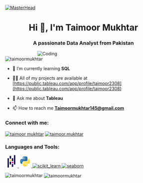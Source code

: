 [![MasterHead](https://cdn.dribbble.com/users/1523313/screenshots/13671653/media/7c52f9d4b1117aa12f3bf9f9c3b9e1aa.gif)](https://taimoormukhtar.io)
<h1 align="center">Hi 👋, I'm Taimoor Mukhtar</h1>
<h3 align="center">A passionate Data Analyst from Pakistan</h3>
<img align="right" alt="Coding" width="400" src="https://miro.medium.com/v2/resize:fit:720/format:webp/0*mHjR4sTDIPGKnoOy.gif">

<p align="left"> <img src="https://komarev.com/ghpvc/?username=taimoormukhtar&label=Profile%20views&color=0e75b6&style=flat" alt="taimoormukhtar" /> </p>

- 🌱 I’m currently learning **SQL**

- 👨‍💻 All of my projects are available at [https://public.tableau.com/app/profile/taimoor2308](https://public.tableau.com/app/profile/taimoor2308)

- 💬 Ask me about **Tableau**

- 📫 How to reach me **Taimoormukhtar145@gmail.com**

<h3 align="left">Connect with me:</h3>
<p align="left">
<a href="https://fb.com/taimoor mukhtar" target="blank"><img align="center" src="https://raw.githubusercontent.com/rahuldkjain/github-profile-readme-generator/master/src/images/icons/Social/facebook.svg" alt="taimoor mukhtar" height="30" width="40" /></a>
<a href="https://instagram.com/taimoor.mukhtar" target="blank"><img align="center" src="https://raw.githubusercontent.com/rahuldkjain/github-profile-readme-generator/master/src/images/icons/Social/instagram.svg" alt="taimoor.mukhtar" height="30" width="40" /></a>
</p>

<h3 align="left">Languages and Tools:</h3>
<p align="left"> <a href="https://pandas.pydata.org/" target="_blank" rel="noreferrer"> <img src="https://raw.githubusercontent.com/devicons/devicon/2ae2a900d2f041da66e950e4d48052658d850630/icons/pandas/pandas-original.svg" alt="pandas" width="40" height="40"/> </a> <a href="https://www.python.org" target="_blank" rel="noreferrer"> <img src="https://raw.githubusercontent.com/devicons/devicon/master/icons/python/python-original.svg" alt="python" width="40" height="40"/> </a> <a href="https://scikit-learn.org/" target="_blank" rel="noreferrer"> <img src="https://upload.wikimedia.org/wikipedia/commons/0/05/Scikit_learn_logo_small.svg" alt="scikit_learn" width="40" height="40"/> </a> <a href="https://seaborn.pydata.org/" target="_blank" rel="noreferrer"> <img src="https://seaborn.pydata.org/_images/logo-mark-lightbg.svg" alt="seaborn" width="40" height="40"/> </a> </p>

<p><img align="left" src="https://github-readme-stats.vercel.app/api/top-langs?username=taimoormukhtar&show_icons=true&locale=en&layout=compact" alt="taimoormukhtar" /></p>

<p>&nbsp;<img align="center" src="https://github-readme-stats.vercel.app/api?username=taimoormukhtar&show_icons=true&locale=en" alt="taimoormukhtar" /></p>

